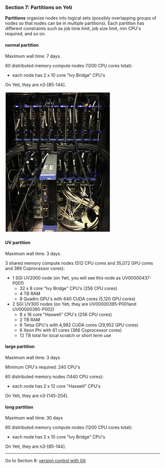 ### Section 7: Partitions on Yeti

**Partitions** organize nodes into logical sets (possibly overlapping groups of nodes so that nodes can be in multiple partitions). Each partition has different constraints such as job time limit, job size limit, min CPU's required, and so on. 

#### **normal partition** 

Maximum wall time: 7 days. 

60 distributed memory compute nodes (1200 CPU cores total):

- each node has 2 x 10 core "Ivy Bridge" CPU's 

On Yeti, they are n3-[85-144].

![distributed](img/distributed.png)

#### UV partition

Maximum wall time: 3 days.

3 shared memory compute nodes (512 CPU cores and 35,072 GPU cores and 366 Coprocessor cores):

- 1 SGI UV2000 node (on Yeti, you will see this node as UV00000437-P001)
  - 32 x 8 core "Ivy Bridge" CPU's (256 CPU cores)
  - 4 TB RAM
  - 8 Quadro GPU's with 640 CUDA cores (5,120 GPU cores)
- 2 SGI UV300 nodes (on Yeti, they are UV00000395-P001and UV00000395-P002)
  - 8 x 16 core "Haswell" CPU's (256 CPU cores)
  - 2 TB RAM
  - 6 Telsa GPU's with 4,992 CUDA cores (29,952 GPU cores)
  - 6 Xeon Phi with 61 cores (366 Coprocessor cores)
  - 12 TB total for local scratch or short term use

#### **large** partition

Maximum wall time: 3 days

Minimum CPU's required: 240 CPU's

60 distributed memory nodes (1440 CPU cores):

- each node has 2 x 12 core "Haswell" CPU's 

On Yeti, they are n3-[145-204].



#### **long** partition

Maximum wall time: 30 days

60 distributed memory compute nodes (1200 CPU cores total):

- each node has 2 x 10 core "Ivy Bridge" CPU's 

On Yeti, they are n3-[85-144].

------

Go to Section 8: [version control with Git](Git.md)